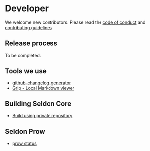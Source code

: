 # Developer

We welcome new contributors. Please read the [code of conduct](https://github.com/SeldonIO/seldon-core/blob/master/CODE_OF_CONDUCT.md) and [contributing guidelines](https://github.com/SeldonIO/seldon-core/blob/master/CONTRIBUTING.md)

## Release process

To be completed.

## Tools we use

 - [github-changelog-generator](https://github.com/skywinder/github-changelog-generator)
 - [Grip - Local Markdown viewer](https://github.com/joeyespo/grip)

## Building Seldon Core

* [Build using private repository](build-using-private-repo.md)

## Seldon Prow

 - [prow status](https://prow.seldon.io)

